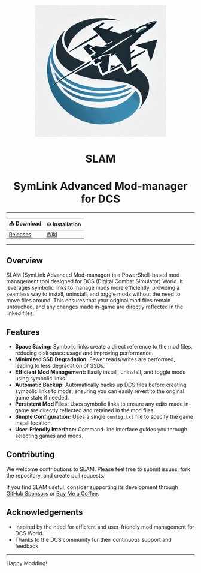 <p align="center">
  <img src="images/logo.png" width="350" alt="SLAM Logo">
  <h1 align="center">SLAM</h1>
  <h1 align="center">SymLink Advanced Mod-manager for DCS</h1>
</p>

---

<div align="center">

| 📥 Download | ⚙️ Installation |
|---------------------------------------------|---------------------------------------------|
| [Releases](https://github.com/halfmanbear/SLAM/releases/) | [Wiki](https://github.com/halfmanbear/SLAM/wiki) |

</div>


---

## Overview

SLAM (SymLink Advanced Mod-manager) is a PowerShell-based mod management tool designed for DCS (Digital Combat Simulator) World. It leverages symbolic links to manage mods more efficiently, providing a seamless way to install, uninstall, and toggle mods without the need to move files around. This ensures that your original mod files remain untouched, and any changes made in-game are directly reflected in the linked files.

## Features

- **Space Saving:** Symbolic links create a direct reference to the mod files, reducing disk space usage and improving performance.
- **Minimized SSD Degradation:** Fewer reads/writes are performed, leading to less degradation of SSDs.
- **Efficient Mod Management:** Easily install, uninstall, and toggle mods using symbolic links.
- **Automatic Backup:** Automatically backs up DCS files before creating symbolic links to mods, ensuring you can easily revert to the original game state if needed.
- **Persistent Mod Files:** Uses symbolic links to ensure any edits made in-game are directly reflected and retained in the mod files.
- **Simple Configuration:** Uses a single `config.txt` file to specify the game install location.
- **User-Friendly Interface:** Command-line interface guides you through selecting games and mods.

## Contributing

We welcome contributions to SLAM. Please feel free to submit issues, fork the repository, and create pull requests.  

If you find SLAM useful, consider supporting its development through [GitHub Sponsors](https://github.com/sponsors/halfmanbear) or [Buy Me a Coffee](https://www.buymeacoffee.com/halfmanbear).

## Acknowledgements

- Inspired by the need for efficient and user-friendly mod management for DCS World.
- Thanks to the DCS community for their continuous support and feedback.

---

Happy Modding!
